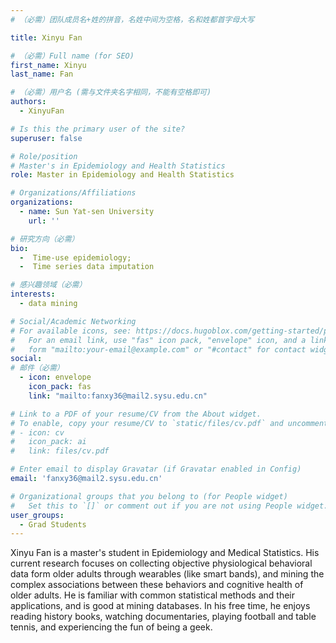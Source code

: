 ```yaml
---
# （必需）团队成员名+姓的拼音，名姓中间为空格，名和姓都首字母大写

title: Xinyu Fan

# （必需）Full name (for SEO)
first_name: Xinyu
last_name: Fan

# （必需）用户名 (需与文件夹名字相同，不能有空格即可)
authors:
  - XinyuFan

# Is this the primary user of the site?
superuser: false

# Role/position
# Master's in Epidemiology and Health Statistics
role: Master in Epidemiology and Health Statistics

# Organizations/Affiliations
organizations:
  - name: Sun Yat-sen University
    url: ''

# 研究方向（必需）
bio: 
  -  Time-use epidemiology; 
  -  Time series data imputation

# 感兴趣领域（必需）
interests:
  - data mining

# Social/Academic Networking
# For available icons, see: https://docs.hugoblox.com/getting-started/page-builder/#icons
#   For an email link, use "fas" icon pack, "envelope" icon, and a link in the
#   form "mailto:your-email@example.com" or "#contact" for contact widget.
social:
# 邮件（必需）
  - icon: envelope
    icon_pack: fas
    link: "mailto:fanxy36@mail2.sysu.edu.cn"

# Link to a PDF of your resume/CV from the About widget.
# To enable, copy your resume/CV to `static/files/cv.pdf` and uncomment the lines below.
# - icon: cv
#   icon_pack: ai
#   link: files/cv.pdf

# Enter email to display Gravatar (if Gravatar enabled in Config)
email: 'fanxy36@mail2.sysu.edu.cn'

# Organizational groups that you belong to (for People widget)
#   Set this to `[]` or comment out if you are not using People widget.
user_groups:
  - Grad Students
---
```


Xinyu Fan is a master's student in Epidemiology and Medical Statistics. His current research focuses on collecting objective physiological behavioral data form older adults through wearables (like smart bands), and mining the complex associations between these behaviors and cognitive health of older adults. He is familiar with common statistical methods and their applications, and is good at mining databases. In his free time, he enjoys reading history books, watching documentaries, playing football and table tennis, and experiencing the fun of being a geek.


